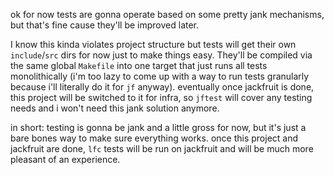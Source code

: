 ok for now tests are gonna operate based on some pretty jank mechanisms, but that's fine cause they'll be improved later.

I know this kinda violates project structure but tests will get their own `include`/`src` dirs for now just to make things easy. They'll be compiled via the same global `Makefile` into one target that just runs all tests monolithically (i'm too lazy to come up with a way to run tests granularly because i'll literally do it for `jf` anyway). eventually once jackfruit is done, this project will be switched to it for infra, so `jftest` will cover any testing needs and i won't need this jank solution anymore.

in short: testing is gonna be jank and a little gross for now, but it's just a bare bones way to make sure everything works. once this project and jackfruit are done, `lfc` tests will be run on jackfruit and will be much more pleasant of an experience.

